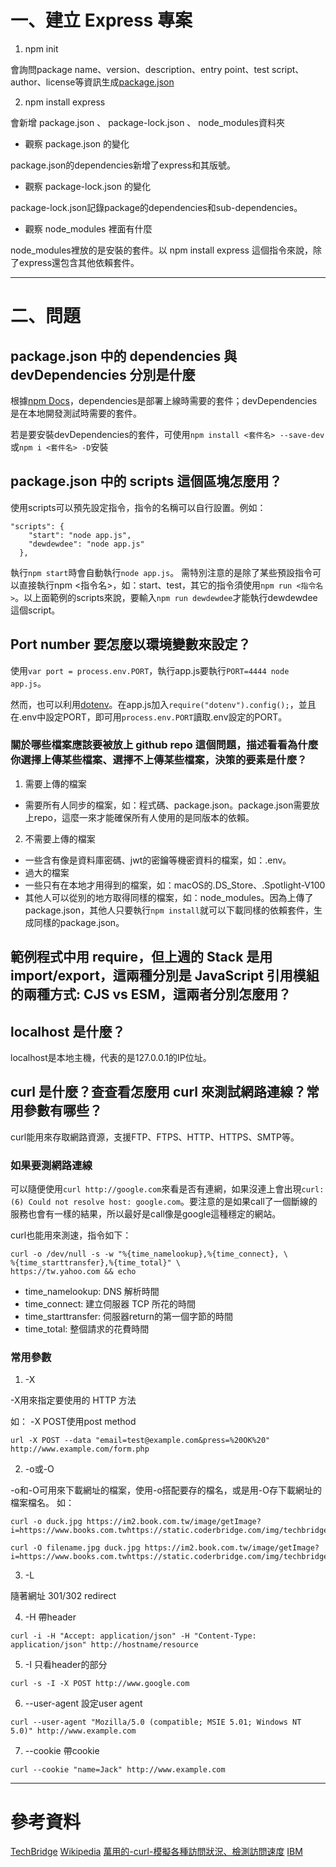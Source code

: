 # 一、建立 Express 專案

1. npm init 

會詢問package name、version、description、entry point、test script、author、license等資訊生成[package.json](./package.json) 

2. npm install express 

會新增 package.json 、 package-lock.json 、 node_modules資料夾

- 觀察 package.json 的變化 

package.json的dependencies新增了express和其版號。
- 觀察 package-lock.json 的變化 

package-lock.json記錄package的dependencies和sub-dependencies。 

- 觀察 node_modules 裡面有什麼 

node_modules裡放的是安裝的套件。以 npm install express 這個指令來說，除了express還包含其他依賴套件。

---
# 二、問題

## package.json 中的 dependencies 與 devDependencies 分別是什麼
根據[npm Docs](https://docs.npmjs.com/specifying-dependencies-and-devdependencies-in-a-package-json-file)，dependencies是部署上線時需要的套件；devDependencies是在本地開發測試時需要的套件。

若是要安裝devDependencies的套件，可使用`npm install <套件名> --save-dev`或`npm i <套件名> -D`安裝
## package.json 中的 scripts 這個區塊怎麼用？
使用scripts可以預先設定指令，指令的名稱可以自行設置。例如：
```
"scripts": {
    "start": "node app.js",
    "dewdewdee": "node app.js"
  },
```
執行`npm start`時會自動執行`node app.js`。 
需特別注意的是除了某些預設指令可以直接執行npm <指令名>，如：start、test，其它的指令須使用`npm run <指令名>`。以上面範例的scripts來說，要輸入`npm run dewdewdee`才能執行dewdewdee這個script。

## Port number 要怎麼以環境變數來設定？
使用`var port = process.env.PORT`，執行app.js要執行`PORT=4444 node app.js`。 

然而，也可以利用[dotenv](https://www.npmjs.com/package/@mcrowe/gotenv)。在app.js加入`require("dotenv").config();`，並且在.env中設定PORT，即可用`process.env.PORT`讀取.env設定的PORT。
### 關於哪些檔案應該要被放上 github repo 這個問題，描述看看為什麼你選擇上傳某些檔案、選擇不上傳某些檔案，決策的要素是什麼？

1. 需要上傳的檔案
- 需要所有人同步的檔案，如：程式碼、package.json。package.json需要放上repo，這麼一來才能確保所有人使用的是同版本的依賴。

2. 不需要上傳的檔案
- 一些含有像是資料庫密碼、jwt的密鑰等機密資料的檔案，如：.env。
- 過大的檔案
- 一些只有在本地才用得到的檔案，如：macOS的.DS_Store、.Spotlight-V100
- 其他人可以從別的地方取得同樣的檔案，如：node_modules。因為上傳了package.json，其他人只要執行`npm install`就可以下載同樣的依賴套件，生成同樣的package.json。

## 範例程式中用 require，但上週的 Stack 是用 import/export，這兩種分別是 JavaScript 引用模組的兩種方式: CJS vs ESM，這兩者分別怎麼用？

## localhost 是什麼？
localhost是本地主機，代表的是127.0.0.1的IP位址。
## curl 是什麼？查查看怎麼用 curl 來測試網路連線？常用參數有哪些？
curl能用來存取網路資源，支援FTP、FTPS、HTTP、HTTPS、SMTP等。
### 如果要測網路連線
可以隨便使用`curl http://google.com`來看是否有連網，如果沒連上會出現`curl: (6) Could not resolve host: google.com`。要注意的是如果call了一個斷線的服務也會有一樣的結果，所以最好是call像是google這種穩定的網站。

curl也能用來測速，指令如下：
```
curl -o /dev/null -s -w "%{time_namelookup},%{time_connect}, \
%{time_starttransfer},%{time_total}" \
https://tw.yahoo.com && echo
```
- time_namelookup: DNS 解析時間
- time_connect: 建立伺服器 TCP 所花的時間
- time_starttransfer: 伺服器return的第一個字節的時間
- time_total: 整個請求的花費時間

### 常用參數
1. -X

-X用來指定要使用的 HTTP 方法

如： -X POST使用post method
```
url -X POST --data "email=test@example.com&press=%20OK%20"  http://www.example.com/form.php
```

2. -o或-O

-o和-O可用來下載網址的檔案，使用-o搭配要存的檔名，或是用-O存下載網址的檔案檔名。
如：
```
curl -o duck.jpg https://im2.book.com.tw/image/getImage?i=https://www.books.com.twhttps://static.coderbridge.com/img/techbridge/images/N00/040/56/N000405619.jpg

curl -O filename.jpg duck.jpg https://im2.book.com.tw/image/getImage?i=https://www.books.com.twhttps://static.coderbridge.com/img/techbridge/images/N00/040/56/N000405619.jpg
```
3. -L

隨著網址 301/302 redirect

4. -H
帶header
```
curl -i -H "Accept: application/json" -H "Content-Type: application/json" http://hostname/resource
``` 

5. -I
只看header的部分
```
curl -s -I -X POST http://www.google.com
```

6. --user-agent
設定user agent
```
curl --user-agent "Mozilla/5.0 (compatible; MSIE 5.01; Windows NT 5.0)" http://www.example.com
```

7. --cookie
帶cookie
```
curl --cookie "name=Jack" http://www.example.com
```

---
# 參考資料

[TechBridge](https://blog.techbridge.cc/2019/02/01/linux-curl-command-tutorial/)
[Wikipedia](https://zh.wikipedia.org/zh-tw/CURL)
[萬用的-curl-模擬各種訪問狀況、檢測訪問速度](https://shazi.info/萬用的-curl-模擬各種訪問狀況、檢測訪問速度/)
[IBM](https://www.ibm.com/docs/zh-tw/flashsystem-5x00/8.5.x?topic=svra-usage-examples-in-curl)